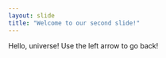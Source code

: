 ```yaml
---
layout: slide
title: "Welcome to our second slide!"
---
```

Hello, universe!
Use the left arrow to go back!
